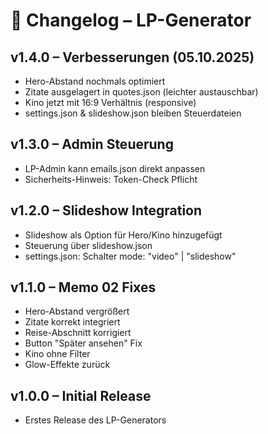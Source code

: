 # 📜 Changelog – LP-Generator

## v1.4.0 – Verbesserungen (05.10.2025)
- Hero-Abstand nochmals optimiert
- Zitate ausgelagert in quotes.json (leichter austauschbar)
- Kino jetzt mit 16:9 Verhältnis (responsive)
- settings.json & slideshow.json bleiben Steuerdateien

## v1.3.0 – Admin Steuerung
- LP-Admin kann emails.json direkt anpassen
- Sicherheits-Hinweis: Token-Check Pflicht

## v1.2.0 – Slideshow Integration
- Slideshow als Option für Hero/Kino hinzugefügt
- Steuerung über slideshow.json
- settings.json: Schalter mode: "video" | "slideshow"

## v1.1.0 – Memo 02 Fixes
- Hero-Abstand vergrößert
- Zitate korrekt integriert
- Reise-Abschnitt korrigiert
- Button "Später ansehen" Fix
- Kino ohne Filter
- Glow-Effekte zurück

## v1.0.0 – Initial Release
- Erstes Release des LP-Generators
